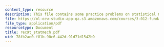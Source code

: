 ```yaml
---
content_type: resource
description: This file contains some practice problems on statistical mechanics.
file: https://ol-ocw-studio-app-qa.s3.amazonaws.com/courses/3-012-fundamentals-of-materials-science-fall-2005/78fb2ae0f81b90c6442d91d71d1542b9_rec9t_statmech.pdf
file_type: application/pdf
resourcetype: Document
title: rec9t_statmech.pdf
uid: 78fb2ae0-f81b-90c6-442d-91d71d1542b9
---
```

